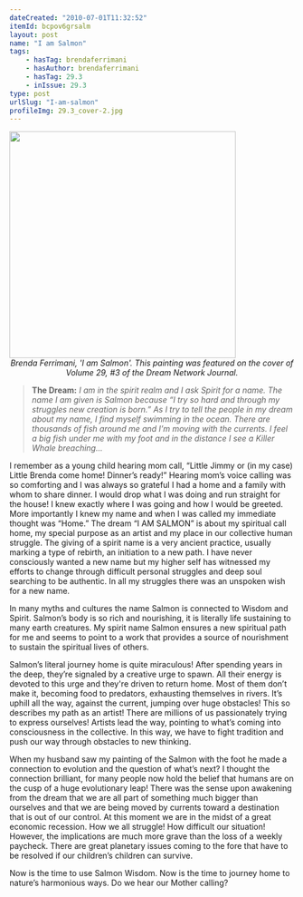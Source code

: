 ```yaml
---
dateCreated: "2010-07-01T11:32:52"
itemId: bcpov6grsalm
layout: post
name: "I am Salmon"
tags:
    - hasTag: brendaferrimani
    - hasAuthor: brendaferrimani
    - hasTag: 29.3
    - inIssue: 29.3
type: post
urlSlug: "I-am-salmon"
profileImg: 29.3_cover-2.jpg
---
```


<img src="../images/29.3_cover-2.jpg" width="400px" height="auto"/>
<!--nopreview--><div class="caption" style="text-align: center;"><i>Brenda Ferrimani, 'I am Salmon'. This painting was featured on the cover of Volume 29, #3 of the Dream Network Journal.</i></div><!--/nopreview-->

> **The Dream:** _I am in the spirit realm and I ask Spirit for a name. The name I am given is Salmon because “I try so hard and through my struggles new creation is born.” As I try to tell the people in my dream about my name, I find myself swimming in the ocean. There are thousands of fish around me and I’m moving with the currents. I feel a big fish under me with my foot and in the distance I see a Killer Whale breaching..._

I remember as a young child hearing mom call, “Little Jimmy or (in my case) Little Brenda come home! Dinner’s ready!” Hearing mom’s voice calling was so comforting and I was always so grateful I had a home and a family with whom to share dinner. I would drop what I was doing and run straight for the house! I knew exactly where I was going and how I would be greeted. More importantly I knew my name and when I was called my immediate thought was “Home.” The dream “I AM SALMON” is about my spiritual call home, my special purpose as an artist and my place in our collective human struggle. The giving of a spirit name is a very ancient practice, usually marking a type of rebirth, an initiation to a new path. I have never consciously wanted a new name but my higher self has witnessed my efforts to change through difficult personal struggles and deep soul searching to be authentic. In all my struggles there was an unspoken wish for a new name.

In many myths and cultures the name Salmon is connected to Wisdom and Spirit. Salmon’s body is so rich and nourishing, it is literally life sustaining to many earth creatures. My spirit name Salmon ensures a new spiritual path for me and seems to point to a work that provides a source of nourishment to sustain the spiritual lives of others.

Salmon’s literal journey home is quite miraculous! After spending years in the deep, they’re signaled by a creative urge to spawn. All their energy is devoted to this urge and they're driven to return home. Most of them don’t make it, becoming food to predators, exhausting themselves in rivers. It’s uphill all the way, against the current, jumping over huge obstacles! This so describes my path as an artist! There are millions of us passionately trying to express ourselves! Artists lead the way, pointing to what’s coming into consciousness in the collective. In this way, we have to fight tradition and push our way through obstacles to new thinking.

When my husband saw my painting of the Salmon with the foot he made a connection to evolution and the question of what’s next? I thought the connection brilliant, for many people now hold the belief that humans are on the cusp of a huge evolutionary leap! There was the sense upon awakening from the dream that we are all part of something much bigger than ourselves and that we are being moved by currents toward a destination that is out of our control. At this moment we are in the midst of a great economic recession. How we all struggle! How difficult our situation! However, the implications are much more grave than the loss of a weekly paycheck. There are great planetary issues coming to the fore that have to be resolved if our children’s children can survive.

Now is the time to use Salmon Wisdom. Now is the time to journey home to nature’s harmonious ways. Do we hear our Mother calling?
